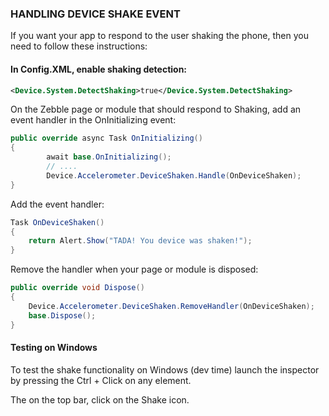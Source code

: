 ﻿
### HANDLING DEVICE SHAKE EVENT

If you want your app to respond to the user shaking the phone, then you need to follow these instructions:

#### In Config.XML, enable shaking detection:

```xml
<Device.System.DetectShaking>true</Device.System.DetectShaking>
```

On the Zebble page or module that should respond to Shaking, add an event handler in the OnInitializing event:

```csharp
public override async Task OnInitializing()
{
        await base.OnInitializing();
        // ....
        Device.Accelerometer.DeviceShaken.Handle(OnDeviceShaken);        
}
```

Add the event handler:

```csharp
Task OnDeviceShaken()
{
    return Alert.Show("TADA! You device was shaken!");
}
```

Remove the handler when your page or module is disposed:

```csharp
public override void Dispose()
{
    Device.Accelerometer.DeviceShaken.RemoveHandler(OnDeviceShaken);
    base.Dispose();
}
```

#### Testing on Windows

To test the shake functionality on Windows (dev time) launch the inspector by pressing the Ctrl + Click on any element.

The on the top bar, click on the Shake icon.